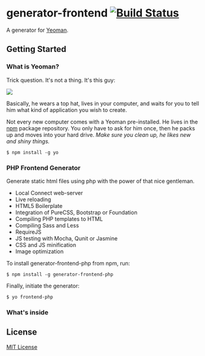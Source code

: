 # generator-frontend [![Build Status](https://secure.travis-ci.org/bezoerb/generator-frontend.png?branch=master)](https://travis-ci.org/bezoerb/generator-frontend)

A generator for [Yeoman](http://yeoman.io).


## Getting Started

### What is Yeoman?

Trick question. It's not a thing. It's this guy:

![](http://i.imgur.com/JHaAlBJ.png)

Basically, he wears a top hat, lives in your computer, and waits for you to tell him what kind of application you wish to create.

Not every new computer comes with a Yeoman pre-installed. He lives in the [npm](https://npmjs.org) package repository. You only have to ask for him once, then he packs up and moves into your hard drive. *Make sure you clean up, he likes new and shiny things.*

```
$ npm install -g yo
```

### PHP Frontend Generator

Generate static html files using php with the power of that nice gentleman.

* Local Connect web-server
* Live reloading
* HTML5 Boilerplate
* Integration of PureCSS, Bootstrap or Foundation
* Compiling PHP templates to HTML
* Compiling Sass and Less
* RequireJS
* JS testing with Mocha, Qunit or Jasmine
* CSS and JS minification
* Image optimization


To install generator-frontend-php from npm, run:

```
$ npm install -g generator-frontend-php
```

Finally, initiate the generator:

```
$ yo frontend-php
```

### What's inside



## License

[MIT License](bezoerb.mit-license.org)
